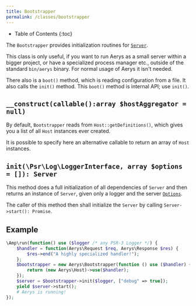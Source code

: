 ```yaml
---
title: Bootstrapper
permalink: /classes/bootstrapper
---
```


* Table of Contents
{:toc}

The `Bootstrapper` provides initialization routines for [`Server`](server.html).

This class is only useful, if you want to run Aerys as a small server within a bigger project, or have a specialized process manager etc., outside of the standard `bin/aerys` binary. For normal usage of Aerys it isn't needed.

There also is a `boot()` method, which is reading configuration from a file. It also calls the `init()` method. This `boot()` method is internal API; use `init()`.

## `__construct(callable():array $hostAggregator = null)`

By default, `Bootstrapper` reads from `Host::getDefinitions()`, which gives you a list of all `Host` instances ever created.

It is possible to specify here an alternative callable to return an array of `Host` instances.

## `init(\Psr\Log\LoggerInterface, array $options = []): Server`

This method does a full initialization of all dependencies of `Server` and then returns an instance of `Server`, given only a logger and the server [`Options`](options.html).

The caller of this method then shall initialize the `Server` by calling `Server->start(): Promise`.

## Example

```php
\Amp\run(function() use ($logger /* any PSR-3 Logger */) {
	$handler = function(Aerys\Request $req, Aerys\Response $res) {
		$res->end("A highly specialized handler!");
	};
	$bootstrapper = new Aerys\Bootstrapper(function () use ($handler) {
		return (new Aerys\Host)->use($handler);
	});
	$server = $bootstrapper->init($logger, ["debug" => true]);
	yield $server->start();
	# Aerys is running!
});
```
